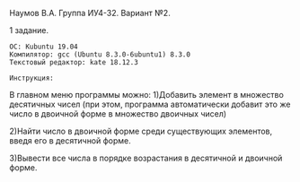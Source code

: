 Наумов В.А. Группа ИУ4-32. Вариант №2.

1 задание.

    ОС: Kubuntu 19.04
    Компилятор: gcc (Ubuntu 8.3.0-6ubuntu1) 8.3.0
    Текстовый редактор: kate 18.12.3
    
    Инструкция:
В главном меню программы можно:
1)Добавить элемент в множество десятичных чисел (при этом, программа автоматически добавит это же число в двоичной форме в множество двоичных чисел)

2)Найти число в двоичной форме среди существующих элементов, введя его в десятичной форме.

3)Вывести все числа в порядке возрастания в десятичной и двоичной форме.
